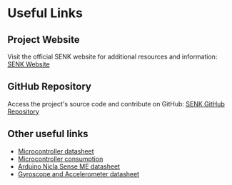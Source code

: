 # Useful Links

## Project Website

Visit the official SENK website for additional resources and information: [SENK Website](senk.nicolasferraresso.dev)

## GitHub Repository

Access the project's source code and contribute on GitHub: [SENK GitHub Repository](https://github.com/Magform/senk)

## Other useful links

- [Microcontroller datasheet](https://infocenter.nordicsemi.com/pdf/nRF52832_PS_v1.4.pdf)
- [Microcontroller consumption](https://devzone.nordicsemi.com/power/w/opp/2/online-power-profiler-for-bluetooth-le)
- [Arduino Nicla Sense ME datasheet](https://docs.arduino.cc/resources/datasheets/ABX00050-datasheet.pdf)
- [Gyroscope and Accelerometer datasheet](https://www.bosch-sensortec.com/media/boschsensortec/downloads/datasheets/bst-bhi260ap-ds000.pdf)